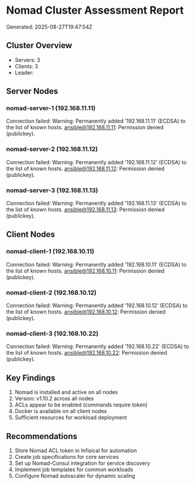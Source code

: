 # Nomad Cluster Assessment Report

Generated: 2025-08-27T19:47:54Z

## Cluster Overview

- Servers: 3
- Clients: 3
- Leader:

## Server Nodes

### nomad-server-1 (192.168.11.11)

Connection failed: Warning: Permanently added '192.168.11.11' (ECDSA) to the list of known hosts.
ansible@192.168.11.11: Permission denied (publickey).

### nomad-server-2 (192.168.11.12)

Connection failed: Warning: Permanently added '192.168.11.12' (ECDSA) to the list of known hosts.
ansible@192.168.11.12: Permission denied (publickey).

### nomad-server-3 (192.168.11.13)

Connection failed: Warning: Permanently added '192.168.11.13' (ECDSA) to the list of known hosts.
ansible@192.168.11.13: Permission denied (publickey).

## Client Nodes

### nomad-client-1 (192.168.10.11)

Connection failed: Warning: Permanently added '192.168.10.11' (ECDSA) to the list of known hosts.
ansible@192.168.10.11: Permission denied (publickey).

### nomad-client-2 (192.168.10.12)

Connection failed: Warning: Permanently added '192.168.10.12' (ECDSA) to the list of known hosts.
ansible@192.168.10.12: Permission denied (publickey).

### nomad-client-3 (192.168.10.22)

Connection failed: Warning: Permanently added '192.168.10.22' (ECDSA) to the list of known hosts.
ansible@192.168.10.22: Permission denied (publickey).

## Key Findings

1. Nomad is installed and active on all nodes
2. Version: v1.10.2 across all nodes
3. ACLs appear to be enabled (commands require token)
4. Docker is available on all client nodes
5. Sufficient resources for workload deployment

## Recommendations

1. Store Nomad ACL token in Infisical for automation
2. Create job specifications for core services
3. Set up Nomad-Consul integration for service discovery
4. Implement job templates for common workloads
5. Configure Nomad autoscaler for dynamic scaling

